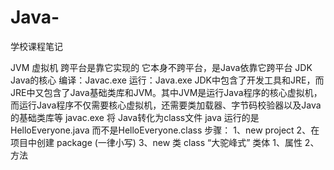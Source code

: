 # Java-
学校课程笔记

JVM
    虚拟机 跨平台是靠它实现的
    它本身不跨平台，是Java依靠它跨平台
JDK
    Java的核心
    编译：Javac.exe
    运行：Java.exe
    JDK中包含了开发工具和JRE，而JRE中又包含了Java基础类库和JVM。其中JVM是运行Java程序的核心虚拟机，而运行Java程序不仅需要核心虚拟机，还需要类加载器、字节码校验器以及Java的基础类库等
javac.exe
    将 Java转化为class文件
java
    运行的是HelloEveryone.java
    而不是HelloEveryone.class
步骤：
    1、new project
    2、在项目中创建 package (一律小写)
    3、new 类 class
        “大驼峰式”
类体
    1、属性
    2、方法
